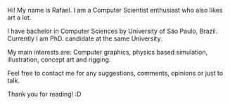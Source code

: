 
Hi! My name is Rafael. I am a Computer Scientist enthusiast who also likes art a lot.

I have bachelor in Computer Sciences by University of São Paulo, Brazil. Currently I am PhD. candidate at the same University.

My main interests are: Computer graphics, physics based simulation, illustration, concept art and rigging.

Feel free to contact me for any suggestions, comments, opinions or just to talk.

Thank you for reading! :D
